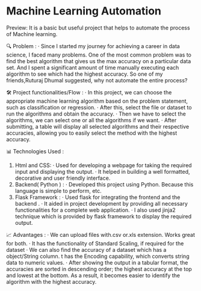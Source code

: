 # Machine Learning Automation 
Preview: It is a basic but useful project that helps to automate the process of Machine learning.

🔍 Problem : 
· Since I started my journey for achieving a career in data science, I faced many problems. One of the most common problem was to find the best algorithm that gives us the max accuracy on a particular data set. And I spent a significant amount of time manually executing each algorithm to see which had the highest accuracy. So one of my friends,Ruturaj Dhumal suggested, why not automate the entire process?

🛠️ Project functionalities/Flow :
· In this project, we can choose the appropriate machine learning algorithm based on the problem statement, such as classification or regression.
· After this, select the file or dataset to run the algorithms and obtain the accuracy.
· Then we have to select the algorithms, we can select one or all the algorithms if we want.
· After submitting, a table will display all selected algorithms and their respective accuracies, allowing you to easily select the method with the highest accuracy. 

📊 Technologies Used :
1) Html and CSS:
· Used for developing a webpage for taking the required input and displaying the output.
· It helped in building a well formatted, decorative and user friendly interface.
2) Backend( Python ) :
· Developed this project using Python. Because this language is simple to perform, etc.
3) Flask Framework :
· Used flask for integrating the frontend and the backend .
· It aided in project development by providing all necessary functionalities for a complete web application.
· I also used jinja2 technique which is provided by flask framework to display the required output.

📈 Advantages :
· We can upload files with.csv or.xls extension. Works great for both.
· It has the functionality of Standard Scaling, if required for the dataset
· We can also find the accuracy of a dataset which has a object/String column. t has the Encoding capability, which converts string data to numeric values.
· After showing the output in a tabular format, the accuracies are sorted in descending order; the highest accuracy at the top and lowest at the bottom. As a result, it becomes easier to identify the algorithm with the highest accuracy.
